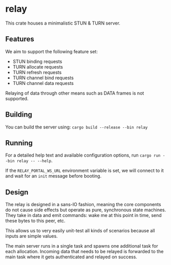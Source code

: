 # relay

This crate houses a minimalistic STUN & TURN server.

## Features

We aim to support the following feature set:

- STUN binding requests
- TURN allocate requests
- TURN refresh requests
- TURN channel bind requests
- TURN channel data requests

Relaying of data through other means such as DATA frames is not supported.

## Building

You can build the server using: `cargo build --release --bin relay`

## Running

For a detailed help text and available configuration options, run `cargo run --bin relay -- --help`.

If the `RELAY_PORTAL_WS_URL` environment variable is set, we will connect to it and wait for an `init` message before booting.

## Design

The relay is designed in a sans-IO fashion, meaning the core components do not cause side effects but operate as pure, synchronous state machines.
They take in data and emit commands: wake me at this point in time, send these bytes to this peer, etc.

This allows us to very easily unit-test all kinds of scenarios because all inputs are simple values.

The main server runs in a single task and spawns one additional task for each allocation.
Incoming data that needs to be relayed is forwarded to the main task where it gets authenticated and relayed on success.
